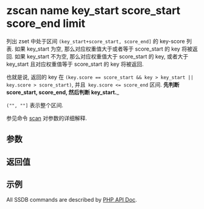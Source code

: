 # zscan name key_start score_start score_end limit

列出 zset 中处于区间 `(key_start+score_start, score_end]` 的 key-score 列表. 如果 key_start 为空, 那么对应权重值大于或者等于 score_start 的 key 将被返回. 如果 key_start 不为空, 那么对应权重值大于 score_start 的 key, 或者大于 key_start 且对应权重值等于 score_start 的 key 将被返回.

也就是说, 返回的 key 在 `(key.score == score_start && key > key_start || key.score > score_start)`, 并且` key.score <= score_end` 区间. __先判断 score_start, score_end, 然后判断 key_start.___

`("", ""]` 表示整个区间.

参见命令 [scan](./scan.html) 对参数的详细解释.

## 参数

## 返回值

## 示例

All SSDB commands are described by [PHP API Doc](http://ssdb.io/docs/php/).
